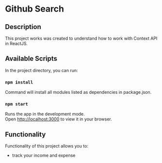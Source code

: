 # Github Search

## Description

This project works was created to understand how to work with Context API in ReactJS.

## Available Scripts

In the project directory, you can run:

### `npm install`

Command will install all modules listed as dependencies in package.json.

### `npm start`

Runs the app in the development mode.\
Open [http://localhost:3000](http://localhost:3000) to view it in your browser.

## Functionality

Functionality of this project allows you to:

- track your income and expense
